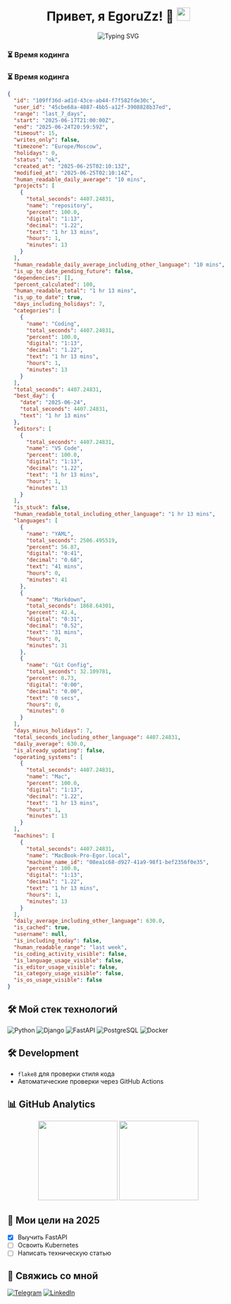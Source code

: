 <h1 align="center"> 
  Привет, я EgoruZz! 👋
  <img src="https://media.giphy.com/media/hvRJCLFzcasrR4ia7z/giphy.gif" width="30px"/>
</h1>

<p align="center">
  <img src="https://readme-typing-svg.demolab.com?font=Fira+Code&pause=1000&color=22D3F7&center=true&vCenter=true&width=435&lines=Backend+Developer;Open-Source+Enthusiast;Tech+Writer" alt="Typing SVG" />
</p>

### ⏳ Время кодинга
### ⏳ Время кодинга
```json
{
  "id": "109ff36d-ad1d-43ce-ab44-f7f582fde30c",
  "user_id": "45cbe68a-4887-4bb5-a12f-3908828b37ed",
  "range": "last_7_days",
  "start": "2025-06-17T21:00:00Z",
  "end": "2025-06-24T20:59:59Z",
  "timeout": 15,
  "writes_only": false,
  "timezone": "Europe/Moscow",
  "holidays": 0,
  "status": "ok",
  "created_at": "2025-06-25T02:10:13Z",
  "modified_at": "2025-06-25T02:10:14Z",
  "human_readable_daily_average": "10 mins",
  "projects": [
    {
      "total_seconds": 4407.24831,
      "name": "repository",
      "percent": 100.0,
      "digital": "1:13",
      "decimal": "1.22",
      "text": "1 hr 13 mins",
      "hours": 1,
      "minutes": 13
    }
  ],
  "human_readable_daily_average_including_other_language": "10 mins",
  "is_up_to_date_pending_future": false,
  "dependencies": [],
  "percent_calculated": 100,
  "human_readable_total": "1 hr 13 mins",
  "is_up_to_date": true,
  "days_including_holidays": 7,
  "categories": [
    {
      "name": "Coding",
      "total_seconds": 4407.24831,
      "percent": 100.0,
      "digital": "1:13",
      "decimal": "1.22",
      "text": "1 hr 13 mins",
      "hours": 1,
      "minutes": 13
    }
  ],
  "total_seconds": 4407.24831,
  "best_day": {
    "date": "2025-06-24",
    "total_seconds": 4407.24831,
    "text": "1 hr 13 mins"
  },
  "editors": [
    {
      "total_seconds": 4407.24831,
      "name": "VS Code",
      "percent": 100.0,
      "digital": "1:13",
      "decimal": "1.22",
      "text": "1 hr 13 mins",
      "hours": 1,
      "minutes": 13
    }
  ],
  "is_stuck": false,
  "human_readable_total_including_other_language": "1 hr 13 mins",
  "languages": [
    {
      "name": "YAML",
      "total_seconds": 2506.495519,
      "percent": 56.87,
      "digital": "0:41",
      "decimal": "0.68",
      "text": "41 mins",
      "hours": 0,
      "minutes": 41
    },
    {
      "name": "Markdown",
      "total_seconds": 1868.64301,
      "percent": 42.4,
      "digital": "0:31",
      "decimal": "0.52",
      "text": "31 mins",
      "hours": 0,
      "minutes": 31
    },
    {
      "name": "Git Config",
      "total_seconds": 32.109781,
      "percent": 0.73,
      "digital": "0:00",
      "decimal": "0.00",
      "text": "0 secs",
      "hours": 0,
      "minutes": 0
    }
  ],
  "days_minus_holidays": 7,
  "total_seconds_including_other_language": 4407.24831,
  "daily_average": 630.0,
  "is_already_updating": false,
  "operating_systems": [
    {
      "total_seconds": 4407.24831,
      "name": "Mac",
      "percent": 100.0,
      "digital": "1:13",
      "decimal": "1.22",
      "text": "1 hr 13 mins",
      "hours": 1,
      "minutes": 13
    }
  ],
  "machines": [
    {
      "total_seconds": 4407.24831,
      "name": "MacBook-Pro-Egor.local",
      "machine_name_id": "08ea1c68-d927-41a9-98f1-bef2356f0e35",
      "percent": 100.0,
      "digital": "1:13",
      "decimal": "1.22",
      "text": "1 hr 13 mins",
      "hours": 1,
      "minutes": 13
    }
  ],
  "daily_average_including_other_language": 630.0,
  "is_cached": true,
  "username": null,
  "is_including_today": false,
  "human_readable_range": "last week",
  "is_coding_activity_visible": false,
  "is_language_usage_visible": false,
  "is_editor_usage_visible": false,
  "is_category_usage_visible": false,
  "is_os_usage_visible": false
}
```

## 🛠 Мой стек технологий

![Python](https://img.shields.io/badge/-Python-3776AB?logo=python&logoColor=white)
![Django](https://img.shields.io/badge/-Django-092E20?logo=django&logoColor=white)
![FastAPI](https://img.shields.io/badge/-FastAPI-009688?logo=fastapi&logoColor=white)
![PostgreSQL](https://img.shields.io/badge/-PostgreSQL-4169E1?logo=postgresql&logoColor=white)
![Docker](https://img.shields.io/badge/-Docker-2496ED?logo=docker&logoColor=white)

## 🛠️ Development

- `flake8` для проверки стиля кода
- Автоматические проверки через GitHub Actions

## 📊 GitHub Analytics

<div align="center">
  <img height="180em" src="https://github-readme-stats.vercel.app/api?username=EgoruZz&show_icons=true&theme=radical" />
  <img height="180em" src="https://github-readme-stats.vercel.app/api/top-langs/?username=EgoruZz&layout=compact&theme=radical" />
</div>

## 🎯 Мои цели на 2025
- [x] Выучить FastAPI
- [ ] Освоить Kubernetes
- [ ] Написать техническую статью

## 🤝 Свяжись со мной
[![Telegram](https://img.shields.io/badge/-Telegram-26A5E4?logo=telegram&logoColor=white)](https://t.me/your_username)
[![LinkedIn](https://img.shields.io/badge/-LinkedIn-0A66C2?logo=linkedin&logoColor=white)](https://linkedin.com/in/your_username)
